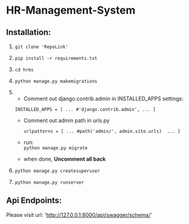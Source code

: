 # HR-Management-System

## Installation:
1. `git clone 'RepoLink'`


2. `pip install -r requirements.txt`


3. `cd hrms`


4. `python manage.py makemigrations`


5. * Comment out django.contrib.admin in INSTALLED_APPS settings:

    `INSTALLED_APPS = [
       ...
       #'django.contrib.admin',
       ...
    ]`

   * Comment out admin path in urls.py

       `urlpatterns = [
          ...
          #path('admin/', admin.site.urls) 
          ...
       ]`
   * run:  
    `python manage.py migrate`
   * when done, **Uncomment all back**


6. `python manage.py createsuperuser`


7. `python manage.py runserver`

## Api Endpoints:
Please visit url: 'http://127.0.0.1:8000/api/swagger/schema/'
